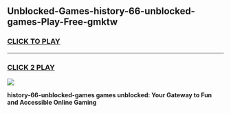
## Unblocked-Games-history-66-unblocked-games-Play-Free-gmktw
<h3>
<a href="https://premium76.site?title=history-66-unblocked-games&ref=22A">CLICK TO PLAY</a></h3>
<hr>

<h3>
<a href="https://premium76.site?title=history-66-unblocked-games&ref=22A">CLICK 2 PLAY</a>
  
</h3>

<a href="https://premium76.site?title=history-66-unblocked-games&ref=22A"><img src="https://clearcache.store/games.png"></a>


**history-66-unblocked-games games unblocked: Your Gateway to Fun and Accessible Online Gaming**
